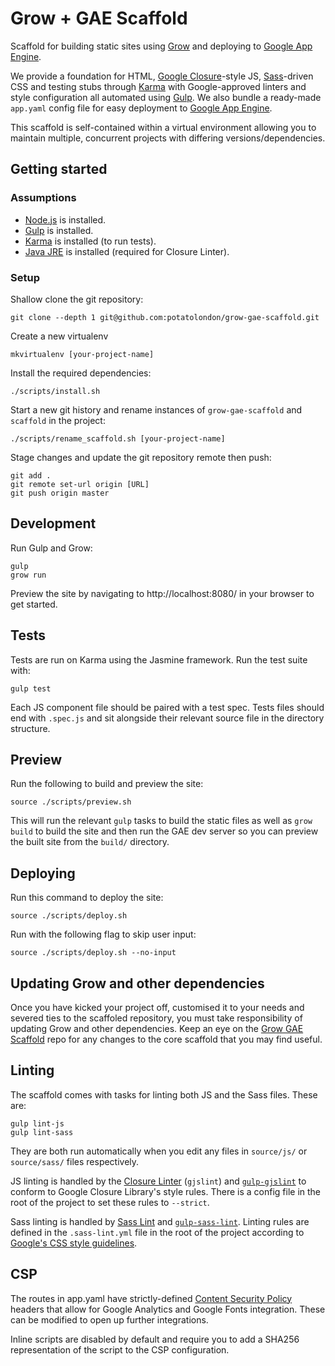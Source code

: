 # Grow + GAE Scaffold

Scaffold for building static sites using [Grow](https://grow.io) and deploying to [Google App Engine](https://cloud.google.com/appengine/).

We provide a foundation for HTML, [Google Closure](https://developers.google.com/closure/library/)-style JS, [Sass](http://sass-lang.com/)-driven CSS and testing stubs through [Karma](http://karma-runner.github.io/) with Google-approved linters and style configuration all automated using [Gulp](http://gulpjs.com/). We also bundle a ready-made `app.yaml` config file for easy deployment to [Google App Engine](https://cloud.google.com/appengine/).

This scaffold is self-contained within a virtual environment allowing you to maintain multiple, concurrent projects with differing versions/dependencies.

## Getting started

### Assumptions

 - [Node.js](https://nodejs.org/en/) is installed.
 - [Gulp](http://gulpjs.com/) is installed.
 - [Karma](https://karma-runner.github.io/) is installed (to run tests).
 - [Java JRE](http://www.oracle.com/technetwork/java/javase/downloads/jre8-downloads-2133155.html) is installed (required for Closure Linter).

### Setup

Shallow clone the git repository:
```
git clone --depth 1 git@github.com:potatolondon/grow-gae-scaffold.git
```

Create a new virtualenv

```
mkvirtualenv [your-project-name]
```

Install the required dependencies:

```
./scripts/install.sh
```

Start a new git history and rename instances of `grow-gae-scaffold` and `scaffold` in the project:

```
./scripts/rename_scaffold.sh [your-project-name]
```

Stage changes and update the git repository remote then push:

```
git add .
git remote set-url origin [URL]
git push origin master
```

## Development

Run Gulp and Grow:

```
gulp
grow run
```

Preview the site by navigating to http://localhost:8080/ in your browser to get started.

## Tests

Tests are run on Karma using the Jasmine framework. Run the test suite with:

```
gulp test
```

Each JS component file should be paired with a test spec. Tests files should end with `.spec.js` and sit alongside their relevant source file in the directory structure.

## Preview

Run the following to build and preview the site:

```
source ./scripts/preview.sh
```

This will run the relevant `gulp` tasks to build the static files as well as `grow build` to build the site and then run the GAE dev server so you can preview the built site from the `build/` directory.

## Deploying

Run this command to deploy the site:

```
source ./scripts/deploy.sh
```

Run with the following flag to skip user input:

```
source ./scripts/deploy.sh --no-input
```

## Updating Grow and other dependencies

Once you have kicked your project off, customised it to your needs and severed ties to the scaffoled repository, you must take responsibility of updating Grow and other dependencies. Keep an eye on the [Grow GAE Scaffold](https://github.com/potatolondon/grow-gae-scaffold) repo for any changes to the core scaffold that you may find useful.

## Linting

The scaffold comes with tasks for linting both JS and the Sass files. These are:

```
gulp lint-js
gulp lint-sass
```

They are both run automatically when you edit any files in `source/js/` or `source/sass/` files respectively.

JS linting is handled by the [Closure Linter](https://developers.google.com/closure/utilities/) (`gjslint`) and [`gulp-gjslint`](https://www.npmjs.com/package/gulp-gjslint) to conform to Google Closure Library's style rules. There is a config file in the root of the project to set these rules to `--strict`.

Sass linting is handled by [Sass Lint](https://github.com/sasstools/sass-lint) and [`gulp-sass-lint`](https://www.npmjs.com/package/gulp-sass-lint). Linting rules are defined in the `.sass-lint.yml` file in the root of the project according to [Google's CSS style guidelines](https://google.github.io/styleguide/htmlcssguide.xml).


## CSP

The routes in app.yaml have strictly-defined [Content Security Policy](https://developer.mozilla.org/en-US/docs/Web/Security/CSP) headers that allow for Google Analytics and Google Fonts integration. These can be modified to open up further integrations.

Inline scripts are disabled by default and require you to add a SHA256 representation of the script to the CSP configuration.
